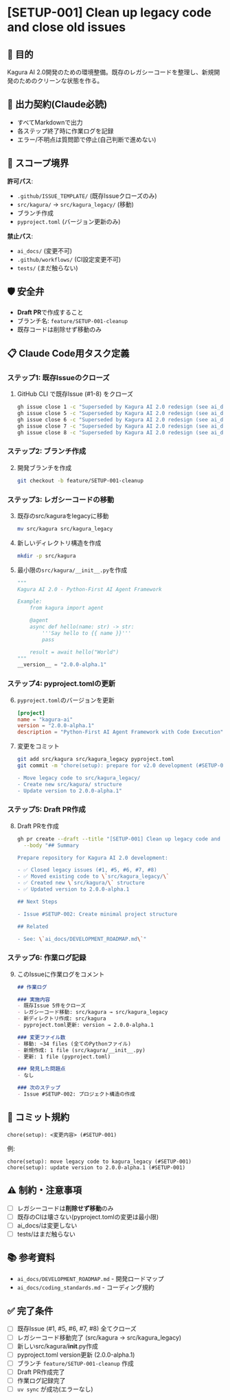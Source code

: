 # [SETUP-001] Clean up legacy code and close old issues

## 🎯 目的

Kagura AI 2.0開発のための環境整備。既存のレガシーコードを整理し、新規開発のためのクリーンな状態を作る。

## 📑 出力契約(Claude必読)

- すべてMarkdownで出力
- 各ステップ終了時に作業ログを記録
- エラー/不明点は質問節で停止(自己判断で進めない)

## 📂 スコープ境界

**許可パス**:
- `.github/ISSUE_TEMPLATE/` (既存Issueクローズのみ)
- `src/kagura/` → `src/kagura_legacy/` (移動)
- ブランチ作成
- `pyproject.toml` (バージョン更新のみ)

**禁止パス**:
- `ai_docs/` (変更不可)
- `.github/workflows/` (CI設定変更不可)
- `tests/` (まだ触らない)

## 🛡️ 安全弁

- **Draft PR**で作成すること
- ブランチ名: `feature/SETUP-001-cleanup`
- 既存コードは削除せず移動のみ

## 📋 Claude Code用タスク定義

### ステップ1: 既存Issueのクローズ

1. GitHub CLI で既存Issue (#1-8) をクローズ
   ```bash
   gh issue close 1 -c "Superseded by Kagura AI 2.0 redesign (see ai_docs/DEVELOPMENT_ROADMAP.md)"
   gh issue close 5 -c "Superseded by Kagura AI 2.0 redesign (see ai_docs/DEVELOPMENT_ROADMAP.md)"
   gh issue close 6 -c "Superseded by Kagura AI 2.0 redesign (see ai_docs/DEVELOPMENT_ROADMAP.md)"
   gh issue close 7 -c "Superseded by Kagura AI 2.0 redesign (see ai_docs/DEVELOPMENT_ROADMAP.md)"
   gh issue close 8 -c "Superseded by Kagura AI 2.0 redesign (see ai_docs/DEVELOPMENT_ROADMAP.md)"
   ```

### ステップ2: ブランチ作成

2. 開発ブランチを作成
   ```bash
   git checkout -b feature/SETUP-001-cleanup
   ```

### ステップ3: レガシーコードの移動

3. 既存のsrc/kaguraをlegacyに移動
   ```bash
   mv src/kagura src/kagura_legacy
   ```

4. 新しいディレクトリ構造を作成
   ```bash
   mkdir -p src/kagura
   ```

5. 最小限の`src/kagura/__init__.py`を作成
   ```python
   """
   Kagura AI 2.0 - Python-First AI Agent Framework

   Example:
       from kagura import agent

       @agent
       async def hello(name: str) -> str:
           '''Say hello to {{ name }}'''
           pass

       result = await hello("World")
   """
   __version__ = "2.0.0-alpha.1"
   ```

### ステップ4: pyproject.tomlの更新

6. `pyproject.toml`のバージョンを更新
   ```toml
   [project]
   name = "kagura-ai"
   version = "2.0.0-alpha.1"
   description = "Python-First AI Agent Framework with Code Execution"
   ```

7. 変更をコミット
   ```bash
   git add src/kagura src/kagura_legacy pyproject.toml
   git commit -m "chore(setup): prepare for v2.0 development (#SETUP-001)

   - Move legacy code to src/kagura_legacy/
   - Create new src/kagura/ structure
   - Update version to 2.0.0-alpha.1"
   ```

### ステップ5: Draft PR作成

8. Draft PRを作成
   ```bash
   gh pr create --draft --title "[SETUP-001] Clean up legacy code and close old issues" \
     --body "## Summary

   Prepare repository for Kagura AI 2.0 development:

   - ✅ Closed legacy issues (#1, #5, #6, #7, #8)
   - ✅ Moved existing code to \`src/kagura_legacy/\`
   - ✅ Created new \`src/kagura/\` structure
   - ✅ Updated version to 2.0.0-alpha.1

   ## Next Steps

   - Issue #SETUP-002: Create minimal project structure

   ## Related

   - See: \`ai_docs/DEVELOPMENT_ROADMAP.md\`"
   ```

### ステップ6: 作業ログ記録

9. このIssueに作業ログをコメント
   ```markdown
   ## 作業ログ

   ### 実施内容
   - 既存Issue 5件をクローズ
   - レガシーコード移動: src/kagura → src/kagura_legacy
   - 新ディレクトリ作成: src/kagura
   - pyproject.toml更新: version → 2.0.0-alpha.1

   ### 変更ファイル数
   - 移動: ~34 files (全てのPythonファイル)
   - 新規作成: 1 file (src/kagura/__init__.py)
   - 更新: 1 file (pyproject.toml)

   ### 発見した問題点
   - なし

   ### 次のステップ
   - Issue #SETUP-002: プロジェクト構造の作成
   ```

## 🧾 コミット規約

```
chore(setup): <変更内容> (#SETUP-001)
```

例:
```
chore(setup): move legacy code to kagura_legacy (#SETUP-001)
chore(setup): update version to 2.0.0-alpha.1 (#SETUP-001)
```

## ⚠️ 制約・注意事項

- [ ] レガシーコードは**削除せず移動**のみ
- [ ] 既存のCIは壊さない(pyproject.tomlの変更は最小限)
- [ ] ai_docs/は変更しない
- [ ] tests/はまだ触らない

## 📚 参考資料

- `ai_docs/DEVELOPMENT_ROADMAP.md` - 開発ロードマップ
- `ai_docs/coding_standards.md` - コーディング規約

## ✅ 完了条件

- [ ] 既存Issue (#1, #5, #6, #7, #8) 全てクローズ
- [ ] レガシーコード移動完了 (src/kagura → src/kagura_legacy)
- [ ] 新しいsrc/kagura/__init__.py作成
- [ ] pyproject.toml version更新 (2.0.0-alpha.1)
- [ ] ブランチ `feature/SETUP-001-cleanup` 作成
- [ ] Draft PR作成完了
- [ ] 作業ログ記録完了
- [ ] `uv sync` が成功(エラーなし)
